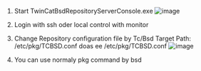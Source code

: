 1. Start TwinCatBsdRepositoryServerConsole.exe
   ![image](https://github.com/user-attachments/assets/38631cdd-3bcf-4ba2-9612-1f11fb45c2e8)
   
3.  Login with ssh oder local control with monitor
   
4. Change Repository configuration file by Tc/Bsd Target
   Path: /etc/pkg/TCBSD.conf
   doas ee /etc/pkg/TCBSD.conf
![image](https://github.com/user-attachments/assets/114045c1-cbdc-442a-9f90-bc295777d634)


5. You can use normaly pkg command by bsd
